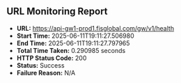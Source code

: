 ## URL Monitoring Report

- **URL:** https://api-gw1-prod1.fisglobal.com/gw/v1/health
- **Start Time:** 2025-06-11T19:11:27.506980
- **End Time:** 2025-06-11T19:11:27.797965
- **Total Time Taken:** 0.290985 seconds
- **HTTP Status Code:** 200
- **Status:** Success
- **Failure Reason:** N/A
